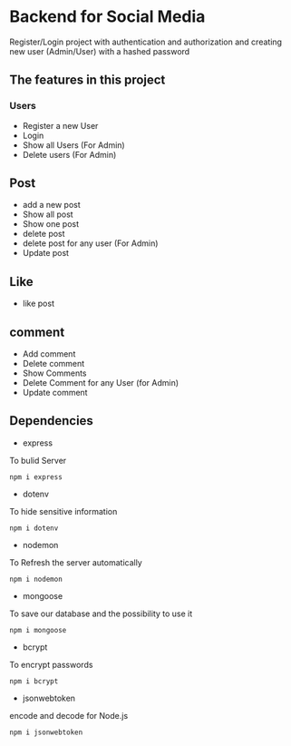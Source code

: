 # Backend for Social Media

Register/Login project with authentication and authorization and creating new user (Admin/User) with a hashed password

## The features in this project

### Users
* Register a new User
* Login
* Show all Users (For Admin)
* Delete users (For Admin)

## Post
* add a new post
* Show all post
* Show one post
* delete post
* delete post for any user (For Admin)
* Update post

## Like
* like post

## comment
* Add comment
* Delete comment
* Show Comments
* Delete Comment for any User (for Admin)
* Update comment


## Dependencies
* express

To bulid Server
``` 
npm i express
```
* dotenv

To hide sensitive information
``` 
npm i dotenv
```

* nodemon

To Refresh the server automatically
``` 
npm i nodemon
```

* mongoose

To save our database and the possibility to use it

``` 
npm i mongoose
```

* bcrypt

To encrypt passwords

``` 
npm i bcrypt
```


* jsonwebtoken

encode and decode for Node.js

``` 
npm i jsonwebtoken
```
